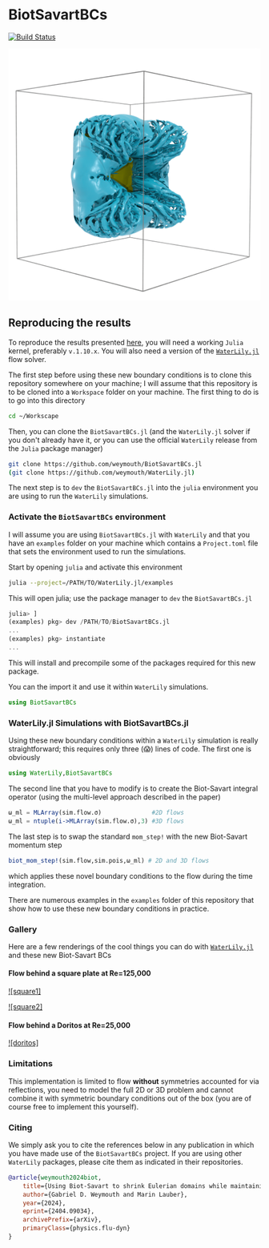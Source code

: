 # BiotSavartBCs

[![Build Status](https://github.com/weymouth/BiotSavartBCs.jl/actions/workflows/CI.yml/badge.svg?branch=master)](https://github.com/weymouth/BiotSavartBCs.jl/actions/workflows/CI.yml?query=branch%3Amaster)

![disk](tex/fig/disk_high_re_7.png)

## Reproducing the results

To reproduce the results presented [here](https://arxiv.org/abs/2404.09034), you will need a working `Julia` kernel, preferably `v.1.10.x`. You will also need a version of the [`WaterLily.jl`](https://github.com/weymouth/WaterLily.jl) flow solver.

The first step before using these new boundary conditions is to clone this repository somewhere on your machine; I will assume that this repository is to be cloned into a `Workspace` folder on your machine. The first thing to do is to go into this directory
```bash
cd ~/Workscape
```
Then, you can clone the `BiotSavartBCs.jl` (and the `WaterLily.jl` solver if you don't already have it, or you can use the official `WaterLily` release from the `Julia` package manager)
```bash
git clone https://github.com/weymouth/BiotSavartBCs.jl
(git clone https://github.com/weymouth/WaterLily.jl)
```
The next step is to `dev` the `BiotSavartBCs.jl` into the `julia` environment you are using to run the `WaterLily` simulations.

### Activate the `BiotSavartBCs` environment

I will assume you are using `BiotSavartBCs.jl` with `WaterLily` and that you have an `examples` folder on your machine which contains a `Project.toml` file that sets the environment used to run the simulations. 

Start by opening `julia` and activate this environment
```bash
julia --project=/PATH/TO/WaterLily.jl/examples
```
This will open julia; use the package manager to `dev` the `BiotSavartBCs.jl`
```julia
julia> ]
(examples) pkg> dev /PATH/TO/BiotSavartBCs.jl
...
(examples) pkg> instantiate
...
```
This will install and precompile some of the packages required for this new package.

You can the import it and use it within `WaterLily` simulations.
```julia
using BiotSavartBCs
```

### WaterLily.jl Simulations with BiotSavartBCs.jl

Using these new boundary conditions within a `WaterLily` simulation is really straightforward; this requires only three (😱) lines of code. The first one is obviously

```julia
using WaterLily,BiotSavartBCs
```
The second line that you have to modify is to create the Biot-Savart integral operator (using the multi-level approach described in the paper)

```julia
ω_ml = MLArray(sim.flow.σ)              #2D flows
ω_ml = ntuple(i->MLArray(sim.flow.σ),3) #3D flows
```

The last step is to swap the standard `mom_step!` with the new Biot-Savart momentum step
```julia
biot_mom_step!(sim.flow,sim.pois,ω_ml) # 2D and 3D flows
```
which applies these novel boundary conditions to the flow during the time integration.

There are numerous examples in the `examples` folder of this repository that show how to use these new boundary conditions in practice.

### Gallery

Here are a few renderings of the cool things you can do with [`WaterLily.jl`](https://github.com/weymouth/WaterLily.jl) and these new Biot-Savart BCs

#### Flow behind a square plate at Re=125,000
[![square1]](https://www.youtube.com/shorts/CNQqI5rRdug)

[![square2]](https://www.youtube.com/shorts/tbf06uhnAEQ)

#### Flow behind a Doritos at Re=25,000
[![doritos]](https://www.youtube.com/shorts/spFlx2YW0pg)


### Limitations

This implementation is limited to flow __without__ symmetries accounted for via reflections, you need to model the full 2D or 3D problem and cannot combine it with symmetric boundary conditions out of the box (you are of course free to implement this yourself).

### Citing

We simply ask you to cite the references below in any publication in which you have made use of the `BiotSavartBCs` project. If you are using other `WaterLily` packages, please cite them as indicated in their repositories.

```bibtex
@article{weymouth2024biot,
    title={Using Biot-Savart to shrink Eulerian domains while maintaining or improving external flow accuracy}, 
    author={Gabriel D. Weymouth and Marin Lauber},
    year={2024},
    eprint={2404.09034},
    archivePrefix={arXiv},
    primaryClass={physics.flu-dyn}
}
```
